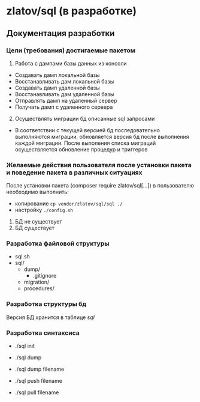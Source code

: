 # zlatov/sql (в разработке)
## Документация разработки
### Цели (требования) достигаемые пакетом

1. Работа с дампами базы данных из консоли

- Создавать дамп локальной базы
- Восстанавливать дам локальной базы
- Создавать дамп удаленной базы
- Восстанавливать дам удаленной базы
- Отправлять дамп на удаленный сервер
- Получать дамп с удаленного сервера

2. Осуществлять миграции бд описанные sql запросами

- В соответствии с текущей версией бд последовательно выполняются миграции, обновляется версия бд после выполнения каждой миграции. После выполения списка миграций осуществляется обновление процедур и триггеров

### Желаемые действия пользователя после установки пакета и поведение пакета в различных ситуациях
После установки пакета (composer require zlatov/sql[...]) в пользователю необходимо выполнить:
  - копирование <code>cp vendor/zlatov/sql/sql ./</code>
  - настройку <code>./config.sh</code>

1. БД не существует
2. БД существует

### Разработка файловой структуры
- sql.sh
- sql/
  - dump/
    - .gitignore
  - migration/
  - procedures/

### Разработка структуры бд

Версия БД хранится в таблице <var>sql</var>

### Разработка синтаксиса

- ./sql init

- ./sql dump
- ./sql dump filename

- ./sql push filename
- ./sql pull filename


